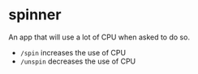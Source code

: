 # spinner

An app that will use a lot of CPU when asked to do so.

* `/spin` increases the use of CPU
* `/unspin` decreases the use of CPU
